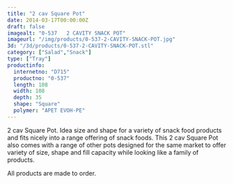 ```yaml
---
title: "2 cav Square Pot"
date: 2014-03-17T00:00:00Z
draft: false
imagealt: "0-537   2 CAVITY SNACK POT"
imageurl: "/img/products/0-537-2-CAVITY-SNACK-POT.jpg"
3d: "/3d/products/0-537-2-CAVITY-SNACK-POT.stl"
category: ["Salad","Snack"]
type: ["Tray"]
productinfo:
  internetno: "D715"
  productno: "0-537"
  length: 108
  width: 108
  depth: 35
  shape: "Square"
  polymer: "APET EVOH-PE"
---
```

2 cav Square Pot. Idea size and shape for a variety of snack food products and fits nicely into a range offering of snack foods. This 2 cav Square Pot also comes with a range of other pots designed for the same market to offer variety of size, shape and fill capacity while looking like a family of products.

All products are made to order.